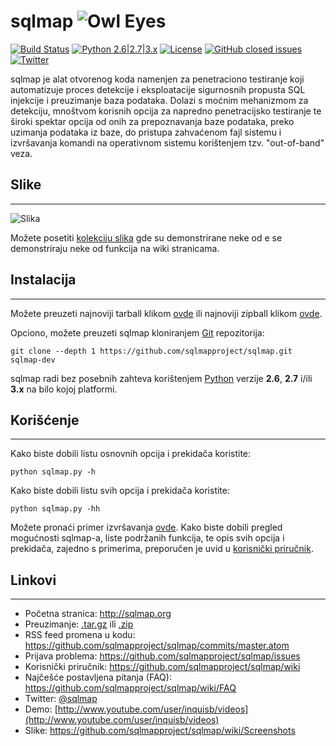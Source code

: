 # sqlmap ![Owl Eyes](https://i.imgur.com/fe85aVR.png)

[![Build Status](https://api.travis-ci.org/sqlmapproject/sqlmap.svg?branch=master)](https://travis-ci.org/sqlmapproject/sqlmap) [![Python 2.6|2.7|3.x](https://img.shields.io/badge/python-2.6|2.7|3.x-yellow.svg)](https://www.python.org/) [![License](https://img.shields.io/badge/license-GPLv2-red.svg)](https://raw.githubusercontent.com/sqlmapproject/sqlmap/master/LICENSE) [![GitHub closed issues](https://img.shields.io/github/issues-closed-raw/sqlmapproject/sqlmap.svg?colorB=ff69b4)](https://github.com/sqlmapproject/sqlmap/issues?q=is%3Aissue+is%3Aclosed) [![Twitter](https://img.shields.io/badge/twitter-@sqlmap-blue.svg)](https://twitter.com/sqlmap)

sqlmap je alat otvorenog koda namenjen za penetraciono testiranje koji automatizuje proces detekcije i eksploatacije sigurnosnih propusta SQL injekcije i preuzimanje baza podataka. Dolazi s moćnim mehanizmom za detekciju, mnoštvom korisnih opcija za napredno penetracijsko testiranje te široki spektar opcija od onih za prepoznavanja baze podataka, preko uzimanja podataka iz baze, do pristupa zahvaćenom fajl sistemu i izvršavanja komandi na operativnom sistemu korištenjem tzv. "out-of-band" veza.

## Slike

----

![Slika](https://raw.github.com/wiki/sqlmapproject/sqlmap/images/sqlmap_screenshot.png)

Možete posetiti [kolekciju slika](https://github.com/sqlmapproject/sqlmap/wiki/Screenshots) gde su demonstrirane neke od e se demonstriraju neke od funkcija na wiki stranicama.

## Instalacija

----

Možete preuzeti najnoviji tarball klikom [ovde](https://github.com/sqlmapproject/sqlmap/tarball/master) ili najnoviji zipball klikom [ovde](https://github.com/sqlmapproject/sqlmap/zipball/master).

Opciono, možete preuzeti sqlmap kloniranjem [Git](https://github.com/sqlmapproject/sqlmap) repozitorija:

    git clone --depth 1 https://github.com/sqlmapproject/sqlmap.git sqlmap-dev

sqlmap radi bez posebnih zahteva korištenjem [Python](http://www.python.org/download/) verzije **2.6**, **2.7** i/ili **3.x** na bilo kojoj platformi.

## Korišćenje

----

Kako biste dobili listu osnovnih opcija i prekidača koristite:

    python sqlmap.py -h

Kako biste dobili listu svih opcija i prekidača koristite:

    python sqlmap.py -hh

Možete pronaći primer izvršavanja [ovde](https://asciinema.org/a/46601).
Kako biste dobili pregled mogućnosti sqlmap-a, liste podržanih funkcija, te opis svih opcija i prekidača, zajedno s primerima, preporučen je uvid u [korisnički priručnik](https://github.com/sqlmapproject/sqlmap/wiki/Usage).

## Linkovi

----

* Početna stranica: <http://sqlmap.org>
* Preuzimanje: [.tar.gz](https://github.com/sqlmapproject/sqlmap/tarball/master) ili [.zip](https://github.com/sqlmapproject/sqlmap/zipball/master)
* RSS feed promena u kodu: <https://github.com/sqlmapproject/sqlmap/commits/master.atom>
* Prijava problema: <https://github.com/sqlmapproject/sqlmap/issues>
* Korisnički priručnik: <https://github.com/sqlmapproject/sqlmap/wiki>
* Najčešće postavljena pitanja (FAQ): <https://github.com/sqlmapproject/sqlmap/wiki/FAQ>
* Twitter: [@sqlmap](https://twitter.com/sqlmap)
* Demo: [http://www.youtube.com/user/inquisb/videos](http://www.youtube.com/user/inquisb/videos)
* Slike: <https://github.com/sqlmapproject/sqlmap/wiki/Screenshots>
